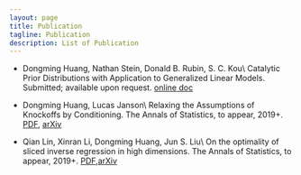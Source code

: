 ```yaml
---
layout: page
title: Publication
tagline: Publication
description: List of Publication
---
```


- Dongming Huang, Nathan Stein, Donald B. Rubin, S. C. Kou\\
Catalytic Prior Distributions with Application to Generalized Linear Models. Submitted; available upon request. 
[online doc](https://drive.google.com/open?id=18q2l2sEatr-LISHm_2fY4S95kbEGi5MQ)


- Dongming Huang, Lucas Janson\\
Relaxing the Assumptions of Knockoffs by Conditioning. The Annals of Statistics, to appear, 2019+. 
[PDF](cknockoff.pdf), [arXiv](https://arxiv.org/abs/1903.02806)


- Qian Lin, Xinran Li, Dongming Huang, Jun S. Liu\\
On the optimality of sliced inverse regression in high dimensions. The Annals of Statistics, to appear, 2019+. [PDF](https://www.e-publications.org/ims/submission/AOS/user/submissionFile/35677?confirm=af74fff9),[arXiv](https://arxiv.org/abs/1701.06009)


